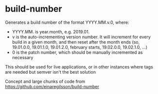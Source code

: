 # build-number

Generates a build number of the format YYYY.MM.v.0, where:

- YYYY.MM. is year.month, e.g. 2019.01.
- v is the auto-incrementing version number. It will increment for every build in a given month, and then reset
  after the month ends (so, 19.01.0.0, 19.01.1.0, 19.01.2.0, february starts, 19.02.0.0, 19.02.1.0, ...)
- 0 is the patch number, which should be manually incremented as necessary

This should be used for live applications, or in other instances where tags are needed but semver isn't the best solution

Concept and large chunks of code from https://github.com/einaregilsson/build-number